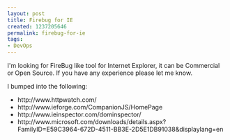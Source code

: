 ```yaml
---
layout: post
title: Firebug for IE
created: 1237205646
permalink: firebug-for-ie
tags:
- DevOps
---
```

<p>I'm looking for FireBug like tool for Internet Explorer, it can be Commercial or Open Source. If you have any experience please let me know.</p><p>I bumped into the following:</p><ul><li>http://www.httpwatch.com/</li><li>http://www.ieforge.com/CompanionJS/HomePage</li><li>http://www.ieinspector.com/dominspector/</li><li>http://www.microsoft.com/downloads/details.aspx?FamilyID=E59C3964-672D-4511-BB3E-2D5E1DB91038&amp;displaylang=en</li></ul><p>&nbsp;</p>
